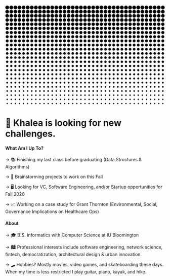 ![Dots](dots.png)

# 🎈  Khalea is looking for new challenges.  


#### What Am I Up To?

→ 📚  Finishing my last class before graduating (Data Structures & Algorithms)

→ 🧠  Brainstorming projects to work on this Fall 

→ 🖥  Looking for VC, Software Engineering, and/or Startup opportunities for Fall 2020

→ 📈  Working on a case study for Grant Thornton (Environmental, Social, Governance Implications on Healthcare Ops)


#### About

→ 🎓  B.S. Informatics with Computer Science at IU Bloomington 

→ 🏙  Professional interests include software engineering, network science, fintech, democratization, architectural design & urban innovation. 

→ 🛹  Hobbies? Mostly movies, video games, and skateboarding these days. When my time is less restricted I play guitar, piano, kayak, and hike.

<!--
**khalea/khalea** is a ✨ _special_ ✨ repository because its `README.md` (this file) appears on your GitHub profile.

Here are some ideas to get you started:

- 🔭 I’m currently working on ...
- 🌱 I’m currently learning ...
- 👯 I’m looking to collaborate on ...
- 🤔 I’m looking for help with ...
- 💬 Ask me about ...
- 📫 How to reach me: ...
- 😄 Pronouns: ...
- ⚡ Fun fact: ...
-->
